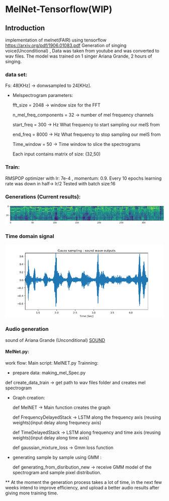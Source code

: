 # MelNet-Tensorflow(WIP)
## Introduction
implementation of melnet(FAIR) using tensorflow https://arxiv.org/pdf/1906.01083.pdf
Generation of singing voice(Unconditional) , Data was taken from youtube and was converted to wav files.
The model was trained on 1 singer Ariana Grande, 2 hours of singing.

### data set:
Fs: 48[KHz] -> donwsampled to 24[KHz].
- Melspectrogram parameters: 

   fft_size = 2048  -> window size for the FFT

   n_mel_freq_components = 32  -> number of mel frequency channels

   start_freq = 300  -> Hz What frequency to start sampling our melS from

   end_freq = 8000  -> Hz  What frequency to stop sampling our melS from

   Time_window = 50  -> Time window to slice the spectrograms

   Each input contains matrix of size: (32,50)


### Train:
RMSPOP optimizer with lr: 7e-4 , momentum: 0.9.
Every 10 epochs learning rate was down in half-> lr/2
Tested with batch size:16
### Generations (Current results):
![](./images/generations.PNG)
### Time domain signal
![](./images/TimeSignal.png)
### Audio generation
sound of Ariana Grande (Unconditional)
[SOUND](/no_filt2222_08_57.wav	) 

#### MelNet.py:
work flow:
Main script: MelNET.py
Trainning:
- prepare data:
making_mel_Spec.py

def create_data_train -> get path to wav files folder and creates mel spectrogram

- Graph creation:

   def MelNET -> Main function creates the graph

   def FrequencyDelayedStack -> LSTM along the frequency axis (reusing weights)(input delay along frequnecy axis)

   def TimeDelayedStack -> LSTM along  frequency  and time axis (reusing weights)(input delay along time axis)

   def gaussian_mixture_loss -> Gmm loss function

- generating sample by sample using GMM :

   def generating_from_disribution_new -> receive GMM model of the spectrogram and sample pixel distribution.


** At the moment the generation process takes a lot of time, in the next few weeks intend to improve efficiency, and upload a better audio results after giving more training time.


